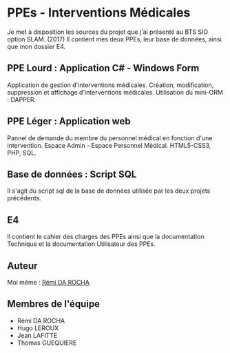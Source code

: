 # PPEs - Interventions Médicales

Je met à disposition les sources du projet que j'ai présenté au BTS SIO option SLAM. (2017)
Il contient mes deux PPEs, leur base de données, ainsi que mon dossier E4.

## PPE Lourd : Application C# - Windows Form

Application de gestion d'interventions médicales.
Création, modification, suppression et affichage d'interventions médicales.
Utilisation du mini-ORM : DAPPER.

## PPE Léger : Application web 

Pannel de demande du membre du personnel médical en fonction d'une intervention.
Espace Admin - Espace Personnel Médical.
HTML5-CSS3, PHP, SQL.

## Base de données : Script SQL
Il s'agit du script sql de la base de données utilisée par les deux projets précédents.

## E4
Il contient le cahier des charges des PPEs ainsi que la documentation Technique et la documentation Utilisateur des PPEs.

## Auteur 
Moi même : [Rémi DA ROCHA](https://www.linkedin.com/in/r%C3%A9mi-da-rocha-1b540b137/)

## Membres de l'équipe
* Rémi DA ROCHA
* Hugo LEROUX
* Jean LAFITTE
* Thomas GUEQUIERE